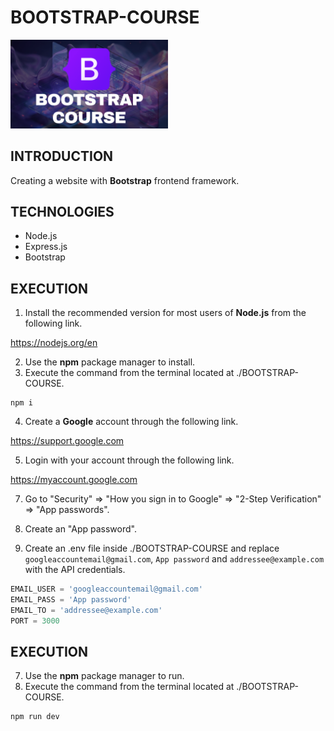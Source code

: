 # BOOTSTRAP-COURSE

<img width="50%" src="./src/public/img/bootstrap-course.png" />

## INTRODUCTION

Creating a website with **Bootstrap** frontend framework.

## TECHNOLOGIES

- Node.js
- Express.js
- Bootstrap

## EXECUTION

1. Install the recommended version for most users of **Node.js** from the following link.

https://nodejs.org/en

2. Use the **npm** package manager to install.
3. Execute the command from the terminal located at ./BOOTSTRAP-COURSE.

```shell
npm i
```

4. Create a **Google** account through the following link.

https://support.google.com

5. Login with your account through the following link.

https://myaccount.google.com

7. Go to "Security" => "How you sign in to Google" => "2-Step Verification" => "App passwords".

8. Create an "App password".

9. Create an .env file inside ./BOOTSTRAP-COURSE and replace `googleaccountemail@gmail.com`, `App password` and `addressee@example.com` with the API credentials.

```js
EMAIL_USER = 'googleaccountemail@gmail.com'
EMAIL_PASS = 'App password'
EMAIL_TO = 'addressee@example.com'
PORT = 3000
```

## EXECUTION

7. Use the **npm** package manager to run.
8. Execute the command from the terminal located at ./BOOTSTRAP-COURSE.

```shell
npm run dev
```

